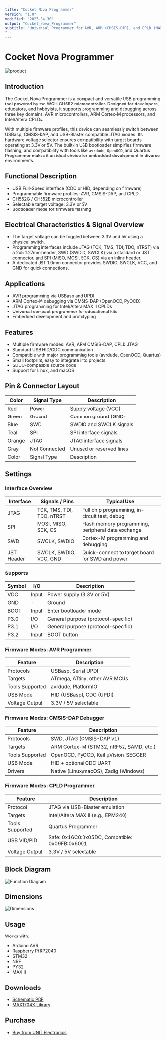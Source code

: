```yaml
---
title: "Cocket Nova Programmer"
version: "1.0"
modified: "2025-04-30"
output: "Cocket_Nova_Programmer"
subtitle: "Universal Programmer for AVR, ARM (CMSIS-DAP), and CPLD (MAX II)
"
---
```


<!--
# README_TEMPLATE.md
Este archivo sirve como entrada para generar un PDF técnico estilo datasheet.
Edita las secciones respetando el orden, sin eliminar los encabezados.
-->
 <!-- logo -->

# Cocket Nova Programmer

![product](./images/product.png)

## Introduction

The Cocket Nova Programmer is a compact and versatile USB programming tool powered by the WCH CH552 microcontroller. Designed for developers, educators, and hobbyists, it supports programming and debugging across three key domains: AVR microcontrollers, ARM Cortex-M processors, and Intel/Altera CPLDs.

With multiple firmware profiles, this device can seamlessly switch between USBasp, CMSIS-DAP, and USB-Blaster compatible JTAG modes. Its hardware voltage selector ensures compatibility with target boards operating at 3.3V or 5V. The built-in USB bootloader simplifies firmware flashing, and compatibility with tools like `avrdude`, `OpenOCD`, and Quartus Programmer makes it an ideal choice for embedded development in diverse environments.


## Functional Description

- USB Full-Speed interface (CDC or HID, depending on firmware)
- Programmable firmware profiles: AVR, CMSIS-DAP, and CPLD
- CH552G / CH552E microcontroller
- Selectable target voltage: 3.3V or 5V
- Bootloader mode for firmware flashing

## Electrical Characteristics & Signal Overview

- The target voltage can be toggled between 3.3V and 5V using a physical switch.
- Programming interfaces include JTAG (TCK, TMS, TDI, TDO, nTRST) via a 2x5 1.27mm header, SWD (SWDIO, SWCLK) via a standard or JST connector, and SPI (MISO, MOSI, SCK, CS) via an inline header.
- A dedicated JST 1.0mm connector provides SWDIO, SWCLK, VCC, and GND for quick connections.

## Applications

- AVR programming via USBasp and UPDI
- ARM Cortex-M debugging via CMSIS-DAP (OpenOCD, PyOCD)
- JTAG programming for Intel/Altera MAX II CPLDs
- Universal compact programmer for educational kits
- Embedded development and prototyping

## Features

- Multiple firmware modes: AVR, ARM CMSIS-DAP, CPLD JTAG
- Standard USB HID/CDC communication
- Compatible with major programming tools (avrdude, OpenOCD, Quartus)
- Small footprint, easy to integrate into projects
- SDCC-compatible source code
- Support for Linux, and macOS



## Pin & Connector Layout

| Color     | Signal Type              | Description                          |
| --------- | ------------------------ | ------------------------------------ |
| Red       | Power                    | Supply voltage (VCC)                 |
| Green     | Ground                   | Common ground (GND)                  |
| Blue      | SWD                      | SWDIO and SWCLK signals              |
| Teal      | SPI                      | SPI interface signals                |
| Orange    | JTAG                     | JTAG interface signals               |
| Gray      | Not Connected            | Unused or reserved lines             |
| Color     | Signal Type              | Description                          |

## Settings

### Interface Overview

| Interface  | Signals / Pins            | Typical Use                                         |
|------------|----------------------------|-----------------------------------------------------|
| JTAG       | TCK, TMS, TDI, TDO, nTRST  | Full chip programming, in-circuit test, debug       |
| SPI        | MOSI, MISO, SCK, CS        | Flash memory programming, peripheral data exchange  |
| SWD        | SWCLK, SWDIO               | Cortex-M programming and debugging                  |
| JST Header | SWCLK, SWDIO, VCC, GND     | Quick-connect to target board for SWD and power     |


###  Supports 


| Symbol | I/O   | Description                         |
| ------ | ----- | ----------------------------------- |
| VCC    | Input | Power supply (3.3V or 5V)           |
| GND    | -     | Ground                              |
| BOOT   | Input | Enter bootloader mode               |
| P3.0   | I/O   | General purpose (protocol-specific) |
| P3.1   | I/O   | General purpose (protocol-specific) |
| P3.2   | Input | BOOT button                         |


### Firmware Modes: AVR Programmer

| Feature         | Description                    |
| --------------- | ------------------------------ |
| Protocols       | USBasp, Serial UPDI            |
| Targets         | ATmega, ATtiny, other AVR MCUs |
| Tools Supported | avrdude, PlatformIO            |
| USB Mode        | HID (USBasp), CDC (UPDI)       |
| Voltage Output  | 3.3V / 5V selectable           |

### Firmware Modes: CMSIS-DAP Debugger

| Feature         | Description                             |
| --------------- | --------------------------------------- |
| Protocols       | SWD, JTAG (CMSIS-DAP v1)                |
| Targets         | ARM Cortex-M (STM32, nRF52, SAMD, etc.) |
| Tools Supported | OpenOCD, PyOCD, Keil µVision, SEGGER    |
| USB Mode        | HID + optional CDC UART                 |
| Drivers         | Native (Linux/macOS), Zadig (Windows)   |

### Firmware Modes: CPLD Programmer

| Feature         | Description                                    |
| --------------- | ---------------------------------------------- |
| Protocol        | JTAG via USB-Blaster emulation                 |
| Targets         | Intel/Altera MAX II (e.g., EPM240)             |
| Tools Supported | Quartus Programmer                             |
| USB VID/PID     | Safe: 0x16C0:0x05DC, Compatible: 0x09FB:0x6001 |
| Voltage Output  | 3.3V / 5V selectable                     

## Block Diagram

![Function Diagram](images/function-diagram.jpg)

## Dimensions

![Dimensions](images/dimensions.png)

## Usage

Works with:

- Arduino AVR
- Raspberry Pi RP2040
- STM32
- NRF
- PY32
- MAX II 

## Downloads

- [Schematic PDF](docs/schematic.pdf)
- [MAX1704X Library](https://github.com/UNIT-Electronics/MAX1704X_lib)


## Purchase

- [Buy from UNIT Electronics](https://www.uelectronics.com)
